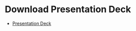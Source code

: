 # Download Presentation Deck

- [Presentation Deck](https://kodekloud.com/topic/download-presentation-deck-7/)

